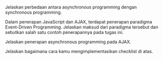  Jelaskan perbedaan antara asynchronous programming dengan synchronous programming.
 
 
 Dalam penerapan JavaScript dan AJAX, terdapat penerapan paradigma Event-Driven Programming. Jelaskan maksud dari paradigma tersebut dan sebutkan salah satu contoh penerapannya pada tugas ini.
 
 
 Jelaskan penerapan asynchronous programming pada AJAX.
 
 
 Jelaskan bagaimana cara kamu mengimplementasikan checklist di atas.